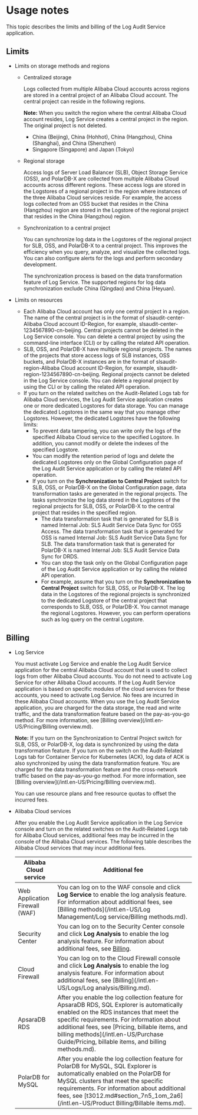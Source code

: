 # Usage notes

This topic describes the limits and billing of the Log Audit Service application.

## Limits

-   Limits on storage methods and regions
    -   Centralized storage

        Logs collected from multiple Alibaba Cloud accounts across regions are stored in a central project of an Alibaba Cloud account. The central project can reside in the following regions.

        **Note:** When you switch the region where the central Alibaba Cloud account resides, Log Service creates a central project in the region. The original project is not deleted.

        -   China \(Beijing\), China \(Hohhot\), China \(Hangzhou\), China \(Shanghai\), and China \(Shenzhen\)
        -   Singapore \(Singapore\) and Japan \(Tokyo\)
    -   Regional storage

        Access logs of Server Load Balancer \(SLB\), Object Storage Service \(OSS\), and PolarDB-X are collected from multiple Alibaba Cloud accounts across different regions. These access logs are stored in the Logstores of a regional project in the region where instances of the three Alibaba Cloud services reside. For example, the access logs collected from an OSS bucket that resides in the China \(Hangzhou\) region are stored in the Logstore of the regional project that resides in the China \(Hangzhou\) region.

    -   Synchronization to a central project

        You can synchronize log data in the Logstores of the regional project for SLB, OSS, and PolarDB-X to a central project. This improves the efficiency when you query, analyze, and visualize the collected logs. You can also configure alerts for the logs and perform secondary development.

        The synchronization process is based on the data transformation feature of Log Service. The supported regions for log data synchronization exclude China \(Qingdao\) and China \(Heyuan\).

-   Limits on resources
    -   Each Alibaba Cloud account has only one central project in a region. The name of the central project is in the format of slsaudit-center-Alibaba Cloud account ID-Region, for example, slsaudit-center-1234567890-cn-beijing. Central projects cannot be deleted in the Log Service console. You can delete a central project by using the command-line interface \(CLI\) or by calling the related API operation.
    -   SLB, OSS, and PolarDB-X have multiple regional projects. The names of the projects that store access logs of SLB instances, OSS buckets, and PolarDB-X instances are in the format of slsaudit-region-Alibaba Cloud account ID-Region, for example, slsaudit-region-1234567890-cn-beijing. Regional projects cannot be deleted in the Log Service console. You can delete a regional project by using the CLI or by calling the related API operation.
    -   If you turn on the related switches on the Audit-Related Logs tab for Alibaba Cloud services, the Log Audit Service application creates one or more dedicated Logstores for data storage. You can manage the dedicated Logstores in the same way that you manage other Logstores. However, the dedicated Logstores have the following limits:
        -   To prevent data tampering, you can write only the logs of the specified Alibaba Cloud service to the specified Logstore. In addition, you cannot modify or delete the indexes of the specified Logstore.
        -   You can modify the retention period of logs and delete the dedicated Logstores only on the Global Configuration page of the Log Audit Service application or by calling the related API operation.
        -   If you turn on the **Synchronization to Central Project** switch for SLB, OSS, or PolarDB-X on the Global Configuration page, data transformation tasks are generated in the regional projects. The tasks synchronize the log data stored in the Logstores of the regional projects for SLB, OSS, or PolarDB-X to the central project that resides in the specified region.
            -   The data transformation task that is generated for SLB is named Internal Job: SLS Audit Service Data Sync for OSS Access. The data transformation task that is generated for OSS is named Internal Job: SLS Audit Service Data Sync for SLB. The data transformation task that is generated for PolarDB-X is named Internal Job: SLS Audit Service Data Sync for DRDS.
            -   You can stop the task only on the Global Configuration page of the Log Audit Service application or by calling the related API operation.
            -   For example, assume that you turn on the **Synchronization to Central Project** switch for SLB, OSS, or PolarDB-X. The log data in the Logstores of the regional projects is synchronized to the dedicated Logstore of the central project that corresponds to SLB, OSS, or PolarDB-X. You cannot manage the regional Logstores. However, you can perform operations such as log query on the central Logstore.

## Billing

-   Log Service

    You must activate Log Service and enable the Log Audit Service application for the central Alibaba Cloud account that is used to collect logs from other Alibaba Cloud accounts. You do not need to activate Log Service for other Alibaba Cloud accounts. If the Log Audit Service application is based on specific modules of the cloud services for these accounts, you need to activate Log Service. No fees are incurred in these Alibaba Cloud accounts. When you use the Log Audit Service application, you are charged for the data storage, the read and write traffic, and the data transformation feature based on the pay-as-you-go method. For more information, see [Billing overview](/intl.en-US/Pricing/Billing overview.md).

    **Note:** If you turn on the Synchronization to Central Project switch for SLB, OSS, or PolarDB-X, log data is synchronized by using the data transformation feature. If you turn on the switch on the Audit-Related Logs tab for Container Service for Kubernetes \(ACK\), log data of ACK is also synchronized by using the data transformation feature. You are charged for the data transformation feature and the cross-network traffic based on the pay-as-you-go method. For more information, see [Billing overview](/intl.en-US/Pricing/Billing overview.md).

    You can use resource plans and free resource quotas to offset the incurred fees.

-   Alibaba Cloud services

    After you enable the Log Audit Service application in the Log Service console and turn on the related switches on the Audit-Related Logs tab for Alibaba Cloud services, additional fees may be incurred in the console of the Alibaba Cloud services. The following table describes the Alibaba Cloud services that may incur additional fees.

    |Alibaba Cloud service|Additional fee|
    |---------------------|--------------|
    |Web Application Firewall \(WAF\)|You can log on to the WAF console and click **Log Service** to enable the log analysis feature. For information about additional fees, see [Billing methods](/intl.en-US/Log Management/Log service/Billing methods.md).|
    |Security Center|You can log on to the Security Center console and click **Log Analysis** to enable the log analysis feature. For information about additional fees, see [Billing](/intl.en-US/Pricing/Billing.md).|
    |Cloud Firewall|You can log on to the Cloud Firewall console and click **Log Analysis** to enable the log analysis feature. For information about additional fees, see [Billing](/intl.en-US/Logs/Log analysis/Billing.md).|
    |ApsaraDB RDS|After you enable the log collection feature for ApsaraDB RDS, SQL Explorer is automatically enabled on the RDS instances that meet the specific requirements. For information about additional fees, see [Pricing, billable items, and billing methods](/intl.en-US/Purchase Guide/Pricing, billable items, and billing methods.md).|
    |PolarDB for MySQL|After you enable the log collection feature for PolarDB for MySQL, SQL Explorer is automatically enabled on the PolarDB for MySQL clusters that meet the specific requirements. For information about additional fees, see [t3012.md\#section\_7n5\_1om\_2a6](/intl.en-US/Product Billing/Billable items.md).|


